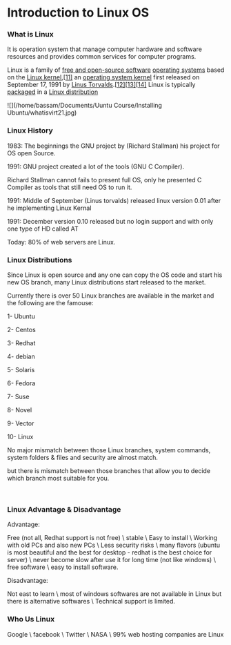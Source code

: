 # Introduction to Linux OS

### What is Linux

It is operation system that manage computer hardware and software resources and provides common services for computer programs.

Linux is a family of [free and open-source software](https://en.wikipedia.org/wiki/Free_and_open-source_software) [operating systems](https://en.wikipedia.org/wiki/Operating_system) based on the [Linux kernel](https://en.wikipedia.org/wiki/Linux_kernel),[[11\]](https://en.wikipedia.org/wiki/Linux#cite_note-13) an [operating system kernel](https://en.wikipedia.org/wiki/Kernel_(computing)) first released on September 17, 1991 by [Linus Torvalds](https://en.wikipedia.org/wiki/Linus_Torvalds).[[12\]](https://en.wikipedia.org/wiki/Linux#cite_note-14)[[13\]](https://en.wikipedia.org/wiki/Linux#cite_note-15)[[14\]](https://en.wikipedia.org/wiki/Linux#cite_note-16) Linux is typically [packaged](https://en.wikipedia.org/wiki/Package_manager) in a [Linux distribution](https://en.wikipedia.org/wiki/Linux_distribution) 


![](/home/bassam/Documents/Uuntu Course/Installing Ubuntu/whatisvirt21.jpg)


### Linux History

1983: The beginnings the GNU project by (Richard Stallman) his project for OS open Source.

1991: GNU project created a lot of the tools (GNU C Compiler).

Richard Stallman cannot fails to present full OS, only he presented C Compiler as tools that still need OS to run it.



1991: Middle of September (Linus torvalds) released linux version 0.01 after he implementing Linux Kernal 

1991: December version 0.10 released but no login support and with only one type of HD called AT

Today: 80% of web servers are Linux.



### Linux Distributions

Since Linux is open source and any one can copy the OS code and start his new OS branch, many Linux distributions start released to the market.

Currently there is over 50 Linux branches are available in the market and the following are the famouse:

1- Ubuntu

2- Centos

3- Redhat

4- debian

5- Solaris

6- Fedora

7- Suse

8- Novel

9- Vector

10- Linux

No major mismatch between those Linux branches, system commands, system folders & files and security are almost match.

but there is mismatch between those branches that allow you to decide which branch most suitable for you.

​      



### Linux Advantage & Disadvantage

Advantage:

Free (not all, Redhat support is not free) \ stable \ Easy to install \ Working with old PCs and also new PCs \ Less security risks \ many flavors (ubuntu is most beautiful and the best for desktop - redhat is the best choice for server) \ never become slow after use it for long time (not like windows) \  free software \ easy to install software.

Disadvantage:

Not east to learn \ most of windows softwares are not available in Linux but there is alternative softwares \ Technical support is limited.



### Who Us Linux

Google \ facebook \ Twitter \ NASA \ 99% web hosting companies are Linux

